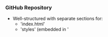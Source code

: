 ###  GitHub Repository
- Well-structured with separate sections for:
  - 'index.html'
  - 'styles' (embedded in '<style>' or external)
  - 'scripts' (JavaScript for cart logic, animations, particle effects)
- Meaningful and clean commit history

###  README Documentation
- Setup instructions:
  1. Clone the repository
  2. Open 'index.html' in any browser
- Features overview:
  - Responsive product grid
  - Add to Cart functionality using 'localStorage'.
  - Mini cart and cart page
  - Glassmorphism UI with floating animations
  - Confetti on adding items
  - Drone and parcel animation on order confirmation

###  Database Scripts
-  Not applicable (Pure frontend project)
- Optionally, mention how database support can be integrated in the future

###  Postman Collection
-  Not applicable (No backend or API endpoints involved)

###  Demo Video
(https://drive.google.com/file/d/1lMQA0sNU8r_UevAgRcqPDE5RFOFc28R-/view?usp=sharing)
- Covers key flows:
  - Browsing products
  - Adding to cart
  - Viewing mini-cart and full cart
  - Confirming order (with animation effects)

###  Code Comments
- JavaScript functions are commented to explain:
  - Cart operations
  - UI updates
  - Confetti and drone/parcel animations
  - Particle background logic
